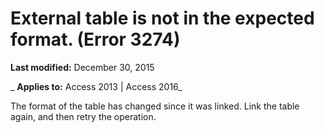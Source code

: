 
# External table is not in the expected format. (Error 3274)

 **Last modified:** December 30, 2015

 _ **Applies to:** Access 2013 | Access 2016_

The format of the table has changed since it was linked. Link the table again, and then retry the operation.

